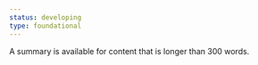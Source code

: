 ```yaml
---
status: developing
type: foundational
---
```


A summary is available for content that is longer than 300 words.
